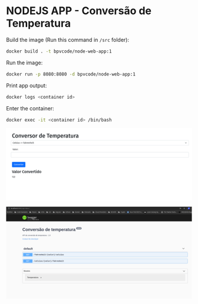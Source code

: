 # NODEJS APP - Conversão de Temperatura

Build the image (Run this command in `/src` folder):

```bash
docker build . -t bpvcode/node-web-app:1
```

Run the image:

```bash
docker run -p 8080:8080 -d bpvcode/node-web-app:1
```

Print app output:

```bash
docker logs <container id>
```

Enter the container:

```bash
docker exec -it <container id> /bin/bash
```

![conversao temperatura app](./conversor-temperatura-app.png)

![conversao temperatura api docs](./conversor-temperatura-api-docs.png)
